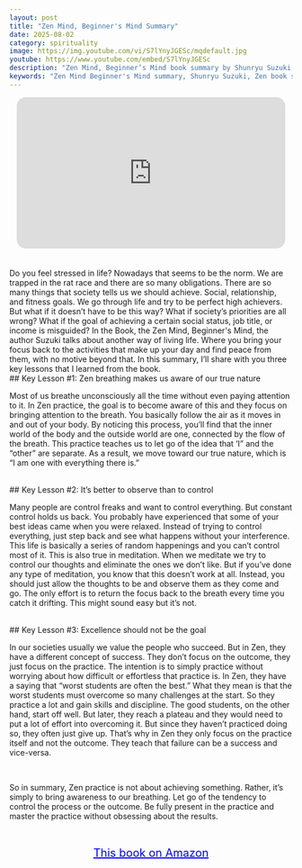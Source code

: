 ```yaml
---
layout: post
title: "Zen Mind, Beginner's Mind Summary"
date: 2025-08-02
category: spirituality
image: https://img.youtube.com/vi/S7lYnyJGESc/mqdefault.jpg
youtube: https://www.youtube.com/embed/S7lYnyJGESc
description: "Zen Mind, Beginner’s Mind book summary by Shunryu Suzuki reveals timeless Zen teachings on mindfulness, non-attachment, and inner peace. Learn how to live fully in the present without chasing external outcomes."
keywords: "Zen Mind Beginner's Mind summary, Shunryu Suzuki, Zen book summary, mindfulness, meditation, spiritual growth, non-attachment, beginner’s mind, present moment, spirituality"
---
```


<div style="display: flex; justify-content: center; margin-bottom: 20px;">
  <div style="aspect-ratio: 16 / 9; width: 95%; max-width: 700px; position: relative;">
    <iframe 
      src="https://www.youtube.com/embed/S7lYnyJGESc"
      title="Zen Mind, Beginner's Mind Summary"
      allowfullscreen
      frameborder="0"
      style="position: absolute; inset: 0; width: 100%; height: 100%; border-radius: 16px;">
    </iframe>
  </div>
</div>

<div style="height: 15px;"></div>
<!-- ..................................................................... -->
Do you feel stressed in life? Nowadays that seems to be the norm. We are trapped in the rat race and there are so many obligations. There are so many things that society tells us we should achieve. Social, relationship, and fitness goals. We go through life and try to be perfect high achievers. But what if it doesn’t have to be this way? What if society’s priorities are all wrong? What if the goal of achieving a certain social status, job title, or income is misguided? In the Book, the Zen Mind, Beginner's Mind, the author Suzuki talks about another way of living life. Where you bring your focus back to the activities that make up your day and find peace from them, with no motive beyond that. In this summary, I’ll share with you three key lessons that I learned from the book. 


<br>
## Key Lesson #1: Zen breathing makes us aware of our true nature


Most of us breathe unconsciously all the time without even paying attention to it. In Zen practice, the goal is to become aware of this and they focus on bringing attention to the breath. You basically follow the air as it moves in and out of your body. By noticing this process, you’ll find that the inner world of the body and the outside world are one, connected by the flow of the breath. This practice teaches us to let go of the idea that ‘I” and the “other” are separate. As a result, we move toward our true nature, which is “I am one with everything there is.”



<br>
## Key Lesson #2: It’s better to observe than to control


Many people are control freaks and want to control everything. But constant control holds us back. You probably have experienced that some of your best ideas came when you were relaxed. Instead of trying to control everything, just step back and see what happens without your interference. This life is basically a series of random happenings and you can’t control most of it. This is also true in meditation. When we meditate we try to control our thoughts and eliminate the ones we don’t like. But if you’ve done any type of meditation, you know that this doesn’t work at all. Instead, you should just allow the thoughts to be and observe them as they come and go. The only effort is to return the focus back to the breath every time you catch it drifting. This might sound easy but it’s not.



<br>
## Key Lesson #3: Excellence should not be the goal


In our societies usually we value the people who succeed. But in Zen, they have a different concept of success. They don’t focus on the outcome, they just focus on the practice. The intention is to simply practice without worrying about how difficult or effortless that practice is. In Zen, they have a saying that “worst students are often the best.” What they mean is that the worst students must overcome so many challenges at the start. So they practice a lot and gain skills and discipline. The good students, on the other hand, start off well. But later, they reach a plateau and they would need to put a lot of effort into overcoming it. But since they haven’t practiced doing so, they often just give up. That’s why in Zen they only focus on the practice itself and not the outcome. They teach that failure can be a success and vice-versa. 


<br>
 
So in summary, Zen practice is not about achieving something. Rather, it’s simply to bring awareness to our breathing. Let go of the tendency to control the process or the outcome. Be fully present in the practice and master the practice without obsessing about the results. 

<br>
<p style="text-align: center;">
  <a href="https://amzn.to/3yZKHxz" target="_blank" style="color: blue; text-decoration: underline; font-size: 20px;">
    This book on Amazon
  </a>
</p>
